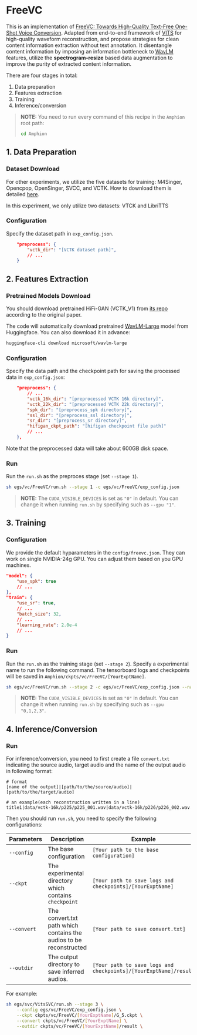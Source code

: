 # FreeVC

This is an implementation of [FreeVC: Towards High-Quality Text-Free One-Shot Voice Conversion](https://arxiv.org/abs/2210.15418). Adapted from end-to-end framework of [VITS](https://arxiv.org/abs/2106.06103) for high-quality waveform reconstruction, and propose strategies for clean content information extraction without text annotation. It disentangle content information by imposing an information bottleneck to [WavLM](https://arxiv.org/abs/2110.13900) features, utilize the **spectrogram-resize** based data augmentation to improve the purity of extracted content information.

There are four stages in total:

1. Data preparation
2. Features extraction
3. Training
4. Inference/conversion

> **NOTE:** You need to run every command of this recipe in the `Amphion` root path:
>
> ```bash
> cd Amphion
> ```

## 1. Data Preparation

### Dataset Download

For other experiments, we utilize the five datasets for training: M4Singer, Opencpop, OpenSinger, SVCC, and VCTK. How to download them is detailed [here](../../datasets/README.md).

In this experiment, we only utilize two datasets: VTCK and LibriTTS

### Configuration

Specify the dataset path in  `exp_config.json`.

```json
    "preprocess": {
        "vctk_dir": "[VCTK dataset path]",
        // ...
    }
```

## 2. Features Extraction

### Pretrained Models Download

You should download pretrained HiFi-GAN (VCTK_V1) from [its repo](https://github.com/jik876/hifi-gan) according to the original paper.

The code will automatically download pretrained [WavLM-Large](https://huggingface.co/microsoft/wavlm-large) model from Huggingface. You can also download it in advance:

```bash
huggingface-cli download microsoft/wavlm-large
```

### Configuration

Specify the data path and the checkpoint path for saving the processed data in `exp_config.json`:

```json
    "preprocess": {
        // ...
        "vctk_16k_dir": "[preprocessed VCTK 16k directory]",
        "vctk_22k_dir": "[preprocessed VCTK 22k directory]",
        "spk_dir": "[preprocess_spk directory]",
        "ssl_dir": "[preprocess_ssl directory]",
        "sr_dir": "[preprocess_sr directory]", 
        "hifigan_ckpt_path": "[hifigan checkpoint file path]"
        // ...
    },
```

Note that the preprocessed data will take about 600GB disk space.

### Run

Run the `run.sh` as the preproces stage (set  `--stage 1`).

```bash
sh egs/vc/FreeVC/run.sh --stage 1 -c egs/vc/FreeVC/exp_config.json
```

> **NOTE:** The `CUDA_VISIBLE_DEVICES` is set as `"0"` in default. You can change it when running `run.sh` by specifying such as `--gpu "1"`.

## 3. Training

### Configuration

We provide the default hyparameters in the `config/freevc.json`. They can work on single NVIDIA-24g GPU. You can adjust them based on you GPU machines.

```json
"model": {
    "use_spk": true
    // ...
},
"train": {
    "use_sr": true,
    // ...
    "batch_size": 32,
    // ...
    "learning_rate": 2.0e-4
    // ...
}
```

### Run

Run the `run.sh` as the training stage (set  `--stage 2`). Specify a experimental name to run the following command. The tensorboard logs and checkpoints will be saved in `Amphion/ckpts/vc/FreeVC/[YourExptName]`.

```bash
sh egs/vc/FreeVC/run.sh --stage 2 -c egs/vc/FreeVC/exp_config.json --name [YourExptName]
```

> **NOTE:** The `CUDA_VISIBLE_DEVICES` is set as `"0"` in default. You can change it when running `run.sh` by specifying such as `--gpu "0,1,2,3"`.

## 4. Inference/Conversion

### Run

For inference/conversion, you need to first create a file `convert.txt` indicating the source audio, target audio and the name of the output audio in following format:

```
# format
[name of the output]|[path/to/the/source/audio]|[path/to/the/target/audio]

# an example(each reconstruction written in a line)
title1|data/vctk-16k/p225/p225_001.wav|data/vctk-16k/p226/p226_002.wav
```


Then you should run `run.sh`,  you need to specify the following configurations:

| Parameters        | Description                                                  | Example                                                      |
| ----------------- | ------------------------------------------------------------ | ------------------------------------------------------------ |
| `--config`        | The base configuration                                       | `[Your path to the base configuration]`                      |
| `--ckpt`          | The experimental directory which contains `checkpoint`       | `[Your path to save logs and checkpoints]/[YourExptName]`    |
| `--convert`       | The convert.txt path which contains the audios to be reconstructed | `[Your path to save convert.txt]`                            |
| `--outdir`        | The output directory to save inferred audios.                | `[Your path to save logs and checkpoints]/[YourExptName]/result` |

For example:

```bash
sh egs/svc/VitsSVC/run.sh --stage 3 \
	--config egs/vc/FreeVC/exp_config.json \
	--ckpt ckpts/vc/FreeVC/[YourExptName]/G_5.ckpt \
	--convert ckpts/vc/FreeVC/[YourExptName] \
	--outdir ckpts/vc/FreeVC/[YourExptName]/result \
```
